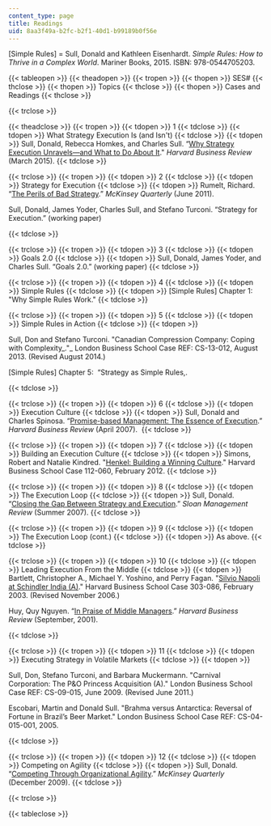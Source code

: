 ```yaml
---
content_type: page
title: Readings
uid: 8aa3f49a-b2fc-b2f1-40d1-b99189b0f56e
---
```


\[Simple Rules\] = Sull, Donald and Kathleen Eisenhardt. _Simple Rules: How to Thrive in a Complex World_. Mariner Books, 2015. ISBN: 978-0544705203.

{{< tableopen >}}
{{< theadopen >}}
{{< tropen >}}
{{< thopen >}}
SES#
{{< thclose >}}
{{< thopen >}}
Topics
{{< thclose >}}
{{< thopen >}}
Cases and Readings
{{< thclose >}}

{{< trclose >}}

{{< theadclose >}}
{{< tropen >}}
{{< tdopen >}}
1
{{< tdclose >}}
{{< tdopen >}}
What Strategy Execution Is (and Isn't)
{{< tdclose >}}
{{< tdopen >}}
Sull, Donald, Rebecca Homkes, and Charles Sull. “[Why Strategy Execution Unravels—and What to Do About It](https://hbr.org/2015/03/why-strategy-execution-unravelsand-what-to-do-about-it)." _Harvard Business Review_ (March 2015).
{{< tdclose >}}

{{< trclose >}}
{{< tropen >}}
{{< tdopen >}}
2
{{< tdclose >}}
{{< tdopen >}}
Strategy for Execution
{{< tdclose >}}
{{< tdopen >}}
Rumelt, Richard. “[The Perils of Bad Strategy](https://www.mckinsey.com/business-functions/strategy-and-corporate-finance/our-insights/the-perils-of-bad-strategy).” _McKinsey Quarterly_ (June 2011).

Sull, Donald, James Yoder, Charles Sull, and Stefano Turconi. “Strategy for Execution.” (working paper)


{{< tdclose >}}

{{< trclose >}}
{{< tropen >}}
{{< tdopen >}}
3
{{< tdclose >}}
{{< tdopen >}}
Goals 2.0
{{< tdclose >}}
{{< tdopen >}}
Sull, Donald, James Yoder, and Charles Sull. “Goals 2.0.” (working paper)
{{< tdclose >}}

{{< trclose >}}
{{< tropen >}}
{{< tdopen >}}
4
{{< tdclose >}}
{{< tdopen >}}
Simple Rules
{{< tdclose >}}
{{< tdopen >}}
\[Simple Rules\] Chapter 1: "Why Simple Rules Work."
{{< tdclose >}}

{{< trclose >}}
{{< tropen >}}
{{< tdopen >}}
5
{{< tdclose >}}
{{< tdopen >}}
Simple Rules in Action
{{< tdclose >}}
{{< tdopen >}}


Sull, Don and Stefano Turconi. "Canadian Compression Company: Coping with Complexity_."_ London Business School Case REF: CS-13-012, August 2013. (Revised August 2014.)

\[Simple Rules\] Chapter 5:  “Strategy as Simple Rules,.


{{< tdclose >}}

{{< trclose >}}
{{< tropen >}}
{{< tdopen >}}
6
{{< tdclose >}}
{{< tdopen >}}
Execution Culture
{{< tdclose >}}
{{< tdopen >}}
Sull, Donald and Charles Spinosa. “[Promise-based Management: The Essence of Execution](https://hbr.org/2007/04/promise-based-management-the-essence-of-execution).” _Harvard Business Review_ (April 2007). 
{{< tdclose >}}

{{< trclose >}}
{{< tropen >}}
{{< tdopen >}}
7
{{< tdclose >}}
{{< tdopen >}}
Building an Execution Culture
{{< tdclose >}}
{{< tdopen >}}
Simons, Robert and Natalie Kindred. "[Henkel: Building a Winning Culture](https://www.hbs.edu/faculty/Pages/item.aspx?num=41466)." Harvard Business School Case 112-060, February 2012.
{{< tdclose >}}

{{< trclose >}}
{{< tropen >}}
{{< tdopen >}}
8
{{< tdclose >}}
{{< tdopen >}}
The Execution Loop
{{< tdclose >}}
{{< tdopen >}}
Sull, Donald. “[Closing the Gap Between Strategy and Execution](https://sloanreview.mit.edu/article/closing-the-gap-between-strategy-and-execution/).” _Sloan Management Review_ (Summer 2007).
{{< tdclose >}}

{{< trclose >}}
{{< tropen >}}
{{< tdopen >}}
9
{{< tdclose >}}
{{< tdopen >}}
The Execution Loop (cont.)
{{< tdclose >}}
{{< tdopen >}}
As above.
{{< tdclose >}}

{{< trclose >}}
{{< tropen >}}
{{< tdopen >}}
10
{{< tdclose >}}
{{< tdopen >}}
Leading Execution From the Middle
{{< tdclose >}}
{{< tdopen >}}
Bartlett, Christopher A., Michael Y. Yoshino, and Perry Fagan. "[Silvio Napoli at Schindler India (A)](https://www.hbs.edu/faculty/Pages/item.aspx?num=29632)." Harvard Business School Case 303-086, February 2003. (Revised November 2006.)

Huy, Quy Nguyen. “[In Praise of Middle Managers](https://hbr.org/2001/09/in-praise-of-middle-managers).” _Harvard Business Review_ (September, 2001).


{{< tdclose >}}

{{< trclose >}}
{{< tropen >}}
{{< tdopen >}}
11
{{< tdclose >}}
{{< tdopen >}}
Executing Strategy in Volatile Markets
{{< tdclose >}}
{{< tdopen >}}


Sull, Don, Stefano Turconi, and Barbara Muckermann. "Carnival Corporation: The P&O Princess Acquisition (A)." London Business School Case REF: CS-09-015, June 2009. (Revised June 2011.)

Escobari, Martin and Donald Sull. "Brahma versus Antarctica: Reversal of Fortune in Brazil’s Beer Market." London Business School Case REF: CS-04-015-001, 2005. 


{{< tdclose >}}

{{< trclose >}}
{{< tropen >}}
{{< tdopen >}}
12
{{< tdclose >}}
{{< tdopen >}}
Competing on Agility
{{< tdclose >}}
{{< tdopen >}}
Sull, Donald. “[Competing Through Organizational Agility](https://www.mckinsey.com/business-functions/organization/our-insights/competing-through-organizational-agility).” _McKinsey Quarterly_ (December 2009).
{{< tdclose >}}

{{< trclose >}}

{{< tableclose >}}